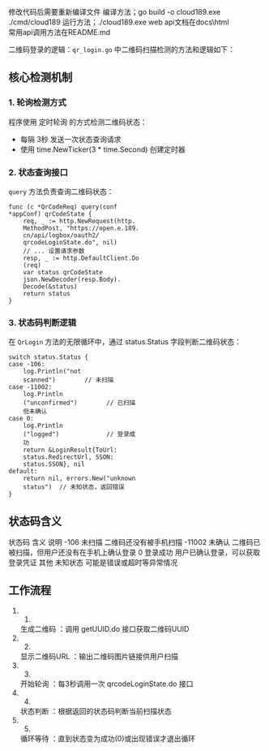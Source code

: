 修改代码后需要重新编译文件
编译方法；go build -o cloud189.exe ./cmd/cloud189
运行方法；./cloud189.exe web
api文档在docs\html\
常用api调用方法在README.md

二维码登录的逻辑：`qr_login.go` 中二维码扫描检测的方法和逻辑如下：

## 核心检测机制
### 1. 轮询检测方式
程序使用 定时轮询 的方式检测二维码状态：

- 每隔 3秒 发送一次状态查询请求
- 使用 time.NewTicker(3 * time.Second) 创建定时器
### 2. 状态查询接口
`query` 方法负责查询二维码状态：

```
func (c *QrCodeReq) query(conf 
*appConf) qrCodeState {
    req, _ := http.NewRequest(http.
    MethodPost, "https://open.e.189.
    cn/api/logbox/oauth2/
    qrcodeLoginState.do", nil)
    // ... 设置请求参数
    resp, _ := http.DefaultClient.Do
    (req)
    var status qrCodeState
    json.NewDecoder(resp.Body).
    Decode(&status)
    return status
}
```
### 3. 状态码判断逻辑
在 `QrLogin` 方法的无限循环中，通过 status.Status 字段判断二维码状态：

```
switch status.Status {
case -106:
    log.Println("not 
    scanned")        // 未扫描
case -11002:
    log.Println
    ("unconfirmed")        // 已扫描
    但未确认
case 0:
    log.Println
    ("logged")             // 登录成
    功
    return &LoginResult{ToUrl: 
    status.RedirectUrl, SSON: 
    status.SSON}, nil
default:
    return nil, errors.New("unknown 
    status")  // 未知状态，返回错误
}
```
## 状态码含义
状态码 含义 说明 -106 未扫描 二维码还没有被手机扫描 -11002 未确认 二维码已被扫描，但用户还没有在手机上确认登录 0 登录成功 用户已确认登录，可以获取登录凭证 其他 未知状态 可能是错误或超时等异常情况

## 工作流程
1. 1.
   生成二维码 ：调用 getUUID.do 接口获取二维码UUID
2. 2.
   显示二维码URL ：输出二维码图片链接供用户扫描
3. 3.
   开始轮询 ：每3秒调用一次 qrcodeLoginState.do 接口
4. 4.
   状态判断 ：根据返回的状态码判断当前扫描状态
5. 5.
   循环等待 ：直到状态变为成功(0)或出现错误才退出循环